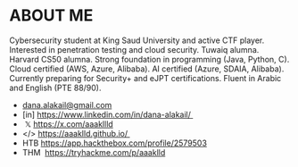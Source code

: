 # ABOUT ME

Cybersecurity student at King Saud University and active CTF player. Interested in penetration testing and cloud security. Tuwaiq alumna. Harvard CS50 alumna. Strong foundation in programming (Java, Python, C). Cloud certified (AWS, Azure, Alibaba). AI certified (Azure, SDAIA, Alibaba). Currently preparing for Security+ and eJPT certifications. Fluent in Arabic and English (PTE 88/90).

- dana.alakail@gmail.com 
- [in] https://www.linkedin.com/in/dana-alakail/ 
-  𝕏 https://x.com/aaakllld 
- </> https://aaaklld.github.io/ 
- HTB https://app.hackthebox.com/profile/2579503 
- THM  https://tryhackme.com/p/aaaklld
